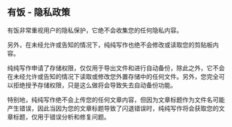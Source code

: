 ## 有饭 - 隐私政策

有饭非常重视用户的隐私保护，它绝不会收集您的任何隐私内容。

另外，在未经允许或告知的情况下，纯纯写作也绝不会修改或读取您的剪贴板内容。

纯纯写作申请了存储权限，仅仅用于导出文件和进行自动备份，除此之外，它不会在未经允许或告知的情况下读取或修改您外置存储中的任何文件。另外，您完全可以拒绝授予存储权限，只是这么做将会导致失去自动备份功能。

特别地，纯纯写作绝不会上传您的任何文章内容，但因为文章标题作为文件名可能产生错误，因此当因为您的文章标题导致了闪退错误时，纯纯写作将会获取您的文章标题，仅用于错误分析和修复问题。
